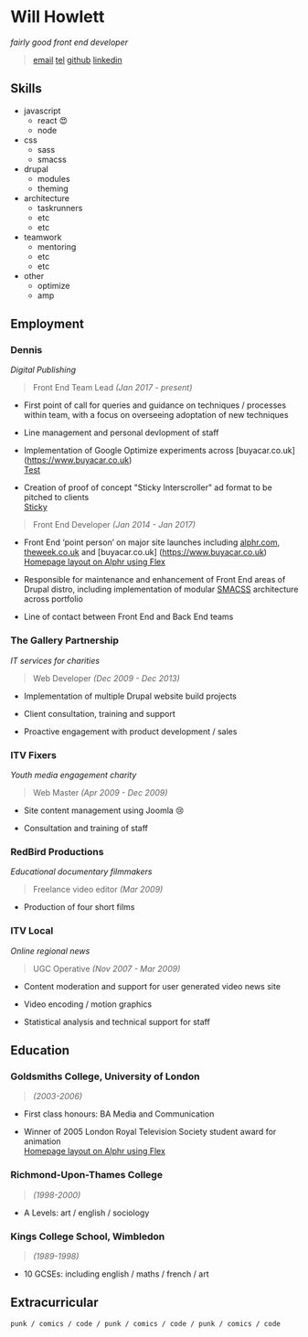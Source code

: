 # Will Howlett
_fairly good front end developer_

> [email](CONTACTEMAIL)
> [tel](CONTACTTEL)
> [github](https://github.com/bigwillch)
> [linkedin](https://www.linkedin.com/in/will-howlett-54804bb0/)

## Skills

* javascript
  * react :heart_eyes:
  * node
* css
  * sass
  * smacss
* drupal
  * modules
  * theming
* architecture
  * taskrunners
  * etc
  * etc
* teamwork
  * mentoring
  * etc
  * etc
* other
  * optimize
  * amp

## Employment

### Dennis
_Digital Publishing_

> Front End Team Lead *(Jan 2017 - present)*

* First point of call for queries and guidance on techniques / processes within team, with a focus on
overseeing adoptation of new techniques

* Line management and personal devlopment of staff

* Implementation of Google Optimize experiments across [buyacar.co.uk] (https://www.buyacar.co.uk)   
[Test](/examples/optimize#example)

* Creation of proof of concept "Sticky Interscroller" ad format to be pitched to clients  
[Sticky](/examples/stickyinterscroller#example)

> Front End Developer *(Jan 2014 - Jan 2017)*

* Front End ‘point person’ on major site launches including [alphr.com](http://www.alphr.com), [theweek.co.uk](http://www.theweek.co.uk) and [buyacar.co.uk] (https://www.buyacar.co.uk)  
[Homepage layout on Alphr using Flex](/examples/alphr#example)

* Responsible for maintenance and enhancement of Front End areas of Drupal distro, including implementation of modular [SMACSS](https://smacss.com/) architecture across portfolio

* Line of contact between Front End and Back End teams

### The Gallery Partnership
_IT services for charities_

> Web Developer *(Dec 2009 - Dec 2013)*

* Implementation of multiple Drupal website build projects

* Client consultation, training and support

* Proactive engagement with product development / sales

### ITV Fixers
_Youth media engagement charity_

> Web Master *(Apr 2009 - Dec 2009)*

* Site content management using Joomla :cry:

* Consultation and training of staff

### RedBird Productions
_Educational documentary filmmakers_

> Freelance video editor *(Mar 2009)*

* Production of four short films

### ITV Local
_Online regional news_

> UGC Operative *(Nov 2007 - Mar 2009)*

* Content moderation and support for user generated video news site

* Video encoding / motion graphics

* Statistical analysis and technical support for staff

## Education

### Goldsmiths College, University of London

> *(2003-2006)*

* First class honours: BA Media and Communication

* Winner of 2005 London Royal Television Society student award for animation  
[Homepage layout on Alphr using Flex](https://www.youtube.com/embed/2yGS4sYBQJQ#example)

### Richmond-Upon-Thames College

> *(1998-2000)*

* A Levels: art / english / sociology

### Kings College School, Wimbledon

> *(1989-1998)*

* 10 GCSEs: including english / maths / french / art

## Extracurricular

```
punk / comics / code / punk / comics / code / punk / comics / code
```